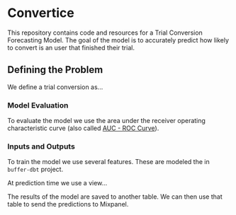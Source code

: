# Convertice

This repository contains code and resources for a Trial Conversion Forecasting Model. The goal of the model is to accurately predict how likely to convert is an user that finished their trial.


## Defining the Problem

We define a trial conversion as...

### Model Evaluation

To evaluate the model we use the area under the receiver operating characteristic curve (also called [AUC - ROC Curve](https://towardsdatascience.com/understanding-auc-roc-curve-68b2303cc9c5)).

### Inputs and Outputs

To train the model we use several features. These are modeled the in `buffer-dbt` project.

At prediction time we use a view...

The results of the model are saved to another table. We can then use that table to send the predictions to Mixpanel.
